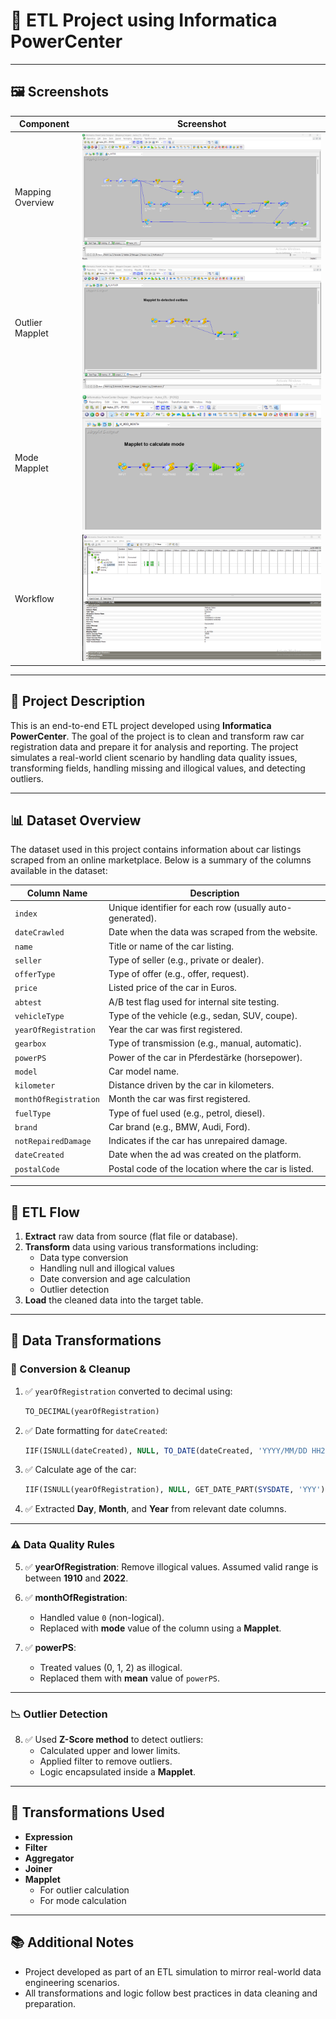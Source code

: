
# 🚗 ETL Project using Informatica PowerCenter
---

## 🖼️ Screenshots

| Component         | Screenshot |
|------------------|------------|
| Mapping Overview | ![Mapping](images/mapping.png) |
| Outlier Mapplet  | ![Outlier Mapplet](images/Mapplet%20to%20detected%20outliers.png) |
| Mode Mapplet     | ![Mode Mapplet](images/Mapplet%20to%20calculate%20mode.png) |
| Workflow         | ![Workflow](images/workflow%20monitor.png) |

---

## 📌 Project Description

This is an end-to-end ETL project developed using **Informatica PowerCenter**. The goal of the project is to clean and transform raw car registration data and prepare it for analysis and reporting. The project simulates a real-world client scenario by handling data quality issues, transforming fields, handling missing and illogical values, and detecting outliers.

---

## 📊 Dataset Overview

The dataset used in this project contains information about car listings scraped from an online marketplace. Below is a summary of the columns available in the dataset:

| Column Name           | Description |
|------------------------|-------------|
| `index`               | Unique identifier for each row (usually auto-generated). |
| `dateCrawled`         | Date when the data was scraped from the website. |
| `name`                | Title or name of the car listing. |
| `seller`              | Type of seller (e.g., private or dealer). |
| `offerType`           | Type of offer (e.g., offer, request). |
| `price`               | Listed price of the car in Euros. |
| `abtest`              | A/B test flag used for internal site testing. |
| `vehicleType`         | Type of the vehicle (e.g., sedan, SUV, coupe). |
| `yearOfRegistration`  | Year the car was first registered. |
| `gearbox`             | Type of transmission (e.g., manual, automatic). |
| `powerPS`             | Power of the car in Pferdestärke (horsepower). |
| `model`               | Car model name. |
| `kilometer`           | Distance driven by the car in kilometers. |
| `monthOfRegistration` | Month the car was first registered. |
| `fuelType`            | Type of fuel used (e.g., petrol, diesel). |
| `brand`               | Car brand (e.g., BMW, Audi, Ford). |
| `notRepairedDamage`   | Indicates if the car has unrepaired damage. |
| `dateCreated`         | Date when the ad was created on the platform. |
| `postalCode`          | Postal code of the location where the car is listed. |


---


## 🔁 ETL Flow

1. **Extract** raw data from source (flat file or database).
2. **Transform** data using various transformations including:
   - Data type conversion
   - Handling null and illogical values
   - Date conversion and age calculation
   - Outlier detection
3. **Load** the cleaned data into the target table.

---

## 🔧 Data Transformations

### 🧮 Conversion & Cleanup

1. ✅ `yearOfRegistration` converted to decimal using:
   ```sql
   TO_DECIMAL(yearOfRegistration)
   ```

2. ✅ Date formatting for `dateCreated`:
   ```sql
   IIF(ISNULL(dateCreated), NULL, TO_DATE(dateCreated, 'YYYY/MM/DD HH24:MI:SS'))
   ```

3. ✅ Calculate age of the car:
   ```sql
   IIF(ISNULL(yearOfRegistration), NULL, GET_DATE_PART(SYSDATE, 'YYY') - yearOfRegistration)
   ```

4. ✅ Extracted **Day**, **Month**, and **Year** from relevant date columns.

---

### ⚠️ Data Quality Rules

5. ✅ **yearOfRegistration**: Remove illogical values. Assumed valid range is between **1910** and **2022**.

6. ✅ **monthOfRegistration**:
   - Handled value `0` (non-logical).
   - Replaced with **mode** value of the column using a **Mapplet**.

7. ✅ **powerPS**:
   - Treated values (0, 1, 2) as illogical.
   - Replaced them with **mean** value of `powerPS`.

---

### 📉 Outlier Detection

8. ✅ Used **Z-Score method** to detect outliers:
   - Calculated upper and lower limits.
   - Applied filter to remove outliers.
   - Logic encapsulated inside a **Mapplet**.

---

## 🔄 Transformations Used

- **Expression**
- **Filter**
- **Aggregator**
- **Joiner**
- **Mapplet**
  - For outlier calculation
  - For mode calculation

---

## 📚 Additional Notes

- Project developed as part of an ETL simulation to mirror real-world data engineering scenarios.
- All transformations and logic follow best practices in data cleaning and preparation.
